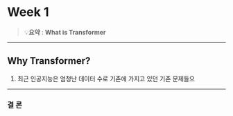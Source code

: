 # Week 1

> 💡**요약** : **What is Transformer**

---
## Why Transformer?
1. 최근 인공지능은 엄청난 데이터 수로 기존에 가지고 있던 기존 문제들으

---
### 결 론
